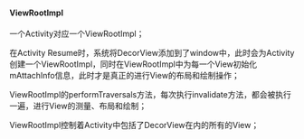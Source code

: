 #### ViewRootImpl

一个Activity对应一个ViewRootImpl；

在Activity Resume时，系统将DecorView添加到了window中，此时会为Activity创建一个ViewRootImpl，同时在ViewRootImpl中为每一个View初始化mAttachInfo信息，此时才是真正的进行View的布局和绘制操作；

ViewRootImpl的performTraversals方法，每次执行invalidate方法，都会被执行一遍，进行View的测量、布局和绘制；

ViewRootImpl控制着Activity中包括了DecorView在内的所有的View；





